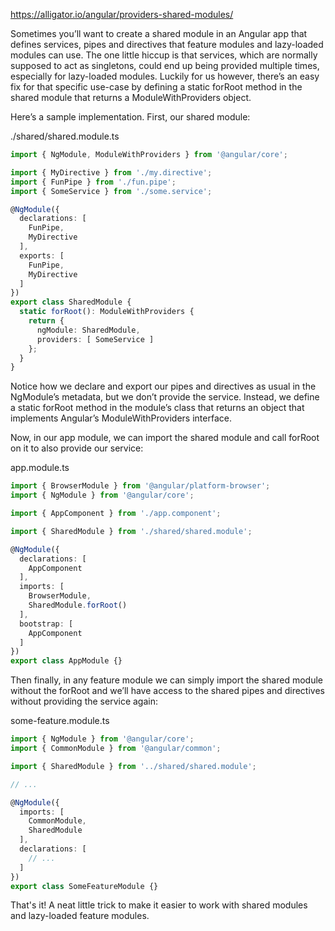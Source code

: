 

https://alligator.io/angular/providers-shared-modules/

Sometimes you’ll want to create a shared module in an Angular app that defines services, pipes and directives that feature modules and lazy-loaded modules can use. The one little hiccup is that services, which are normally supposed to act as singletons, could end up being provided multiple times, especially for lazy-loaded modules. Luckily for us however, there’s an easy fix for that specific use-case by defining a static forRoot method in the shared module that returns a ModuleWithProviders object.

Here’s a sample implementation. First, our shared module:

./shared/shared.module.ts

``` typescript
import { NgModule, ModuleWithProviders } from '@angular/core';

import { MyDirective } from './my.directive';
import { FunPipe } from './fun.pipe';
import { SomeService } from './some.service';

@NgModule({
  declarations: [
    FunPipe,
    MyDirective
  ],
  exports: [
    FunPipe,
    MyDirective
  ]
})
export class SharedModule {
  static forRoot(): ModuleWithProviders {
    return {
      ngModule: SharedModule,
      providers: [ SomeService ]
    };
  }
}
```

Notice how we declare and export our pipes and directives as usual in the NgModule’s metadata, but we don’t provide the service. Instead, we define a static  forRoot method in the module’s class that returns an object that implements Angular’s ModuleWithProviders interface.

Now, in our app module, we can import the shared module and call forRoot on it to also provide our service:


app.module.ts

``` typescript
import { BrowserModule } from '@angular/platform-browser';
import { NgModule } from '@angular/core';

import { AppComponent } from './app.component';

import { SharedModule } from './shared/shared.module';

@NgModule({
  declarations: [
    AppComponent
  ],
  imports: [
    BrowserModule,
    SharedModule.forRoot()
  ],
  bootstrap: [
    AppComponent
  ]
})
export class AppModule {}

```

Then finally, in any feature module we can simply import the shared module without the forRoot and we’ll have access to the shared pipes and directives without providing the service again:

some-feature.module.ts

``` typescript
import { NgModule } from '@angular/core';
import { CommonModule } from '@angular/common';

import { SharedModule } from '../shared/shared.module';

// ...

@NgModule({
  imports: [
    CommonModule,
    SharedModule
  ],
  declarations: [
    // ...
  ]
})
export class SomeFeatureModule {}
```

That's it! A neat little trick to make it easier to work with shared modules and lazy-loaded feature modules.